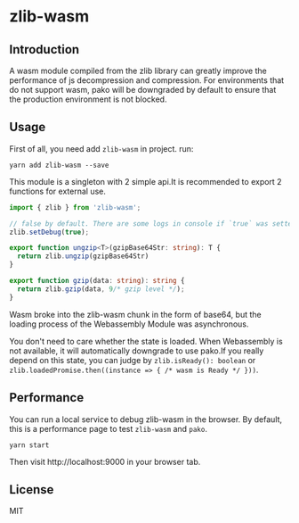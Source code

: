 # zlib-wasm

## Introduction

A wasm module compiled from the zlib library can greatly improve the performance of js decompression and compression.
For environments that do not support wasm, pako will be downgraded by default to ensure that the production environment is not blocked.

## Usage

First of all, you need add `zlib-wasm` in project. run:

```shell
yarn add zlib-wasm --save
```

This module is a singleton with 2 simple api.It is recommended to export 2 functions for external use.

```ts
import { zlib } from 'zlib-wasm';

// false by default. There are some logs in console if `true` was setted；
zlib.setDebug(true);

export function ungzip<T>(gzipBase64Str: string): T {
  return zlib.ungzip(gzipBase64Str)
}

export function gzip(data: string): string {
  return zlib.gzip(data, 9/* gzip level */);
}

```

Wasm broke into the zlib-wasm chunk in the form of base64, but the loading process of the Webassembly Module was asynchronous.

You don't need to care whether the state is loaded. When Webassembly is not available, it will automatically downgrade to use pako.If you really depend on this state, you can judge by `zlib.isReady(): boolean` or `zlib.loadedPromise.then((instance => { /* wasm is Ready */ }))`.


## Performance
You can run a local service to debug zlib-wasm in the browser. By default, this is a performance page to test `zlib-wasm` and  `pako`.

```shell
yarn start
```

Then visit http://localhost:9000 in your browser tab.

## License
MIT
